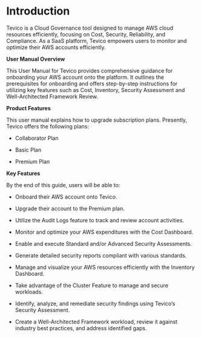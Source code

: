 # **Introduction** 

Tevico is a Cloud Governance tool designed to manage AWS cloud resources efficiently, focusing on Cost, Security, Reliability, and Compliance. As a SaaS platform, Tevico empowers users to monitor and optimize their AWS accounts efficiently.

**User Manual Overview**

This User Manual for Tevico provides comprehensive guidance for onboarding your AWS account onto the platform. It outlines the prerequisites for onboarding and offers step-by-step instructions for utilizing key features such as Cost, Inventory,   Security Assessment and Well-Architected Framework Review.

**Product Features**

This user manual explains how to upgrade subscription plans. Presently, Tevico offers the following plans:

* Collaborator Plan

* Basic Plan

* Premium Plan

**Key Features**

By the end of this guide, users will be able to:

* Onboard their AWS account onto Tevico.

* Upgrade their account to the Premium plan.

* Utilize the Audit Logs feature to track and review account activities.

* Monitor and optimize your AWS expenditures with the Cost Dashboard.

* Enable and execute Standard and/or Advanced Security Assessments.

* Generate detailed security reports compliant with various standards.

* Manage and visualize your AWS resources efficiently with the Inventory Dashboard.

* Take advantage of the Cluster Feature to manage and secure workloads.

* Identify, analyze, and remediate security findings using Tevico’s Security Assessment.

* Create a Well-Architected Framework workload, review it against industry best practices, and address identified gaps.